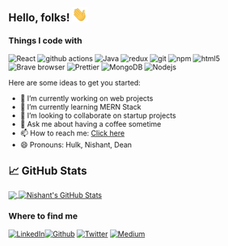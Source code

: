 
## Hello, folks! <img src="imgs/wave.gif" width="30px">

<h3>Things I code with</h3>
<p>
  <img alt="React" src="https://img.shields.io/badge/-React-45b8d8?style=flat-square&logo=react&logoColor=white" />
  <img alt="github actions" src="https://img.shields.io/badge/-Github_Actions-2088FF?style=flat-square&logo=github-actions&logoColor=white" />
  <img alt="Java" src="https://img.shields.io/badge/Java-ED8B00?style=flat-square&logo=java&logoColor=white" />
  <img alt="redux" src="https://img.shields.io/badge/-Redux-764ABC?style=flat-square&logo=redux&logoColor=white" />
  <img alt="git" src="https://img.shields.io/badge/-Git-F05032?style=flat-square&logo=git&logoColor=white" />
  <img alt="npm" src="https://img.shields.io/badge/-NPM-CB3837?style=flat-square&logo=npm&logoColor=white" />
  <img alt="html5" src="https://img.shields.io/badge/-HTML5-E34F26?style=flat-square&logo=html5&logoColor=white" />
  <img alt="Brave browser" src="https://img.shields.io/badge/Google_chrome-4285F4?style=flat-square&logo=Google-chrome&logoColor=white" />
  <img alt="Prettier" src="https://img.shields.io/badge/-Prettier-F7B93E?style=flat-square&logo=prettier&logoColor=white" />
  <img alt="MongoDB" src="https://img.shields.io/badge/-MongoDB-13aa52?style=flat-square&logo=mongodb&logoColor=white" />
  <img alt="Nodejs" src="https://img.shields.io/badge/-Nodejs-43853d?style=flat-square&logo=Node.js&logoColor=white" />
</p>

Here are some ideas to get you started:

- 🔭 I’m currently working on web projects
- 🌱 I’m currently learning MERN Stack
- 👯 I’m looking to collaborate on startup projects
- 💬 Ask me about having a coffee sometime
- 📫 How to reach me: <a href="https://www.linkedin.com/in/nishantnksingh/">Click here</a>
- 😄 Pronouns: Hulk, Nishant, Dean




## &#x1f4c8; GitHub Stats

<a href="https://github.com/nishantnksingh/nishantnksingh">
  <img align="center" src="https://github-readme-stats.vercel.app/api/top-langs/?username=nishantnksingh&hide=html,tex&title_color=ffffff&text_color=c9cacc&icon_color=2bbc8a&bg_color=1d1f21&langs_count=3" />
</a>
<a href="https://github.com/nishantnksingh/nishantnksingh">
  <img align="center" src="https://github-readme-stats.vercel.app/api?username=nishantnksingh&show_icons=true&line_height=27&count_private=true&title_color=ffffff&text_color=c9cacc&icon_color=2bbc8a&bg_color=1d1f21" alt="Nishant's GitHub Stats" />
</a>



<h3>Where to find me</h3>
<p><a href="https://www.linkedin.com/in/nishantnksingh" target="_blank"><img alt="LinkedIn" src="https://img.shields.io/badge/linkedin-%230077B5.svg?&style=for-the-badge&logo=linkedin&logoColor=white" /></a><a href="https://github.com/nishantnksingh" target="_blank"><img alt="Github" src="https://img.shields.io/badge/GitHub-%2312100E.svg?&style=for-the-badge&logo=Github&logoColor=white" /></a> <a href="https://twitter.com/nishantnksingh" target="_blank"><img alt="Twitter" src="https://img.shields.io/badge/twitter-%231DA1F2.svg?&style=for-the-badge&logo=twitter&logoColor=white" /></a>  <a href="https://dribbble.com/nishantnksingh" target="_blank"><img alt="Medium" src="https://img.shields.io/badge/Dribbble-EA4C89?style=for-the-badge&logo=dribbble&logoColor=white" /></a>
</p>

